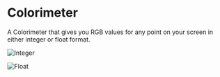 Colorimeter
===========

A Colorimeter that gives you RGB values for any point on your screen in either integer or float format.

![Integer](https://raw.github.com/ianb821/Colorimeter/master/Pictures/ColorimeterPictureOne.tiff)

![Float](https://raw.github.com/ianb821/Colorimeter/master/Pictures/ColorimeterPictureTwo.tiff)